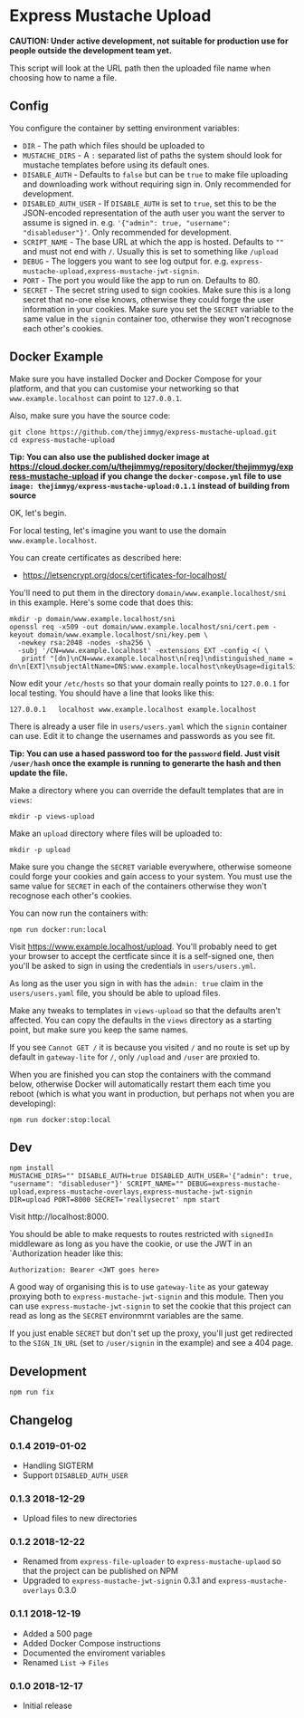 # Express Mustache Upload

**CAUTION: Under active development, not suitable for production use for people
outside the development team yet.**

This script will look at the URL path then the uploaded file name when choosing how to name a file.

## Config

You configure the container by setting environment variables:

* `DIR` - The path which files should be uploaded to
* `MUSTACHE_DIRS` - A `:` separated list of paths the system should look for mustache templates before using its default ones.
* `DISABLE_AUTH` - Defaults to `false` but can be `true` to make file uploading and downloading work without requiring sign in. Only recommended for development.
* `DISABLED_AUTH_USER` - If `DISABLE_AUTH` is set to `true`, set this to be the JSON-encoded representation of the auth user you want the server to assume is signed in. e.g. `'{"admin": true, "username": "disableduser"}'`. Only recommended for development.
* `SCRIPT_NAME` - The base URL at which the app is hosted. Defaults to `""` and must not end with `/`. Usually this is set to something like `/upload`
* `DEBUG` - The loggers you want to see log output for. e.g. `express-mustache-upload,express-mustache-jwt-signin`.
* `PORT` - The port you would like the app to run on. Defaults to 80.
* `SECRET` - The secret string used to sign cookies. Make sure this is a long secret that no-one else knows, otherwise they could forge the user information in your cookies. Make sure you set the `SECRET` variable to the same value in the `signin` container too, otherwise they won't recognose each other's cookies.

## Docker Example

Make sure you have installed Docker and Docker Compose for your platform, and
that you can customise your networking so that `www.example.localhost` can
point to `127.0.0.1`.

Also, make sure you have the source code:

```
git clone https://github.com/thejimmyg/express-mustache-upload.git
cd express-mustache-upload
```

**Tip: You can also use the published docker image at https://cloud.docker.com/u/thejimmyg/repository/docker/thejimmyg/express-mustache-upload if you change the `docker-compose.yml` file to use `image: thejimmyg/express-mustache-upload:0.1.1` instead of building from source**

OK, let's begin.

For local testing, let's imagine you want to use the domain `www.example.localhost`.

You can create certificates as described here:

* https://letsencrypt.org/docs/certificates-for-localhost/

You'll need to put them in the directory `domain/www.example.localhost/sni` in this example. Here's some code that does this:

```
mkdir -p domain/www.example.localhost/sni
openssl req -x509 -out domain/www.example.localhost/sni/cert.pem -keyout domain/www.example.localhost/sni/key.pem \
  -newkey rsa:2048 -nodes -sha256 \
  -subj '/CN=www.example.localhost' -extensions EXT -config <( \
   printf "[dn]\nCN=www.example.localhost\n[req]\ndistinguished_name = dn\n[EXT]\nsubjectAltName=DNS:www.example.localhost\nkeyUsage=digitalSignature\nextendedKeyUsage=serverAuth")
```

Now edit your `/etc/hosts` so that your domain really points to `127.0.0.1` for local testing. You should have a line that looks like this:

```
127.0.0.1	localhost www.example.localhost example.localhost
```

There is already a user file in `users/users.yaml` which the `signin` container can use. Edit it to change the usernames and passwords as you see fit.

**Tip: You can use a hased password too for the `password` field. Just visit `/user/hash` once the example is running to generarte the hash and then update the file.**

Make a directory where you can override the default templates that are in `views`:

```
mkdir -p views-upload
```

Make an `upload` directory where files will be uploaded to:

```
mkdir -p upload
```

Make sure you change the `SECRET` variable everywhere, otherwise someone could forge your cookies and gain access to your system. You must use the same value for `SECRET` in each of the containers otherwise they won't recognose each other's cookies.

You can now run the containers with:

```
npm run docker:run:local
```

Visit https://www.example.localhost/upload. You'll probably need to get your browser to accept the certficate since it is a self-signed one, then you'll be asked to sign in using the credentials in `users/users.yml`.

As long as the user you sign in with has the `admin: true` claim in the `users/users.yaml` file, you should be able to upload files.

Make any tweaks to templates in `views-upload` so that the defaults aren't affected. You can copy the defaults in the `views` directory as a starting point, but make sure you keep the same names.

If you see `Cannot GET /` it is because you visited `/` and no route is set up by default in `gateway-lite` for `/`, only `/upload` and `/user` are proxied to.

When you are finished you can stop the containers with the command below, otherwise Docker will automatically restart them each time you reboot (which is what you want in production, but perhaps not when you are developing):

```
npm run docker:stop:local
```

## Dev

```
npm install
MUSTACHE_DIRS="" DISABLE_AUTH=true DISABLED_AUTH_USER='{"admin": true, "username": "disableduser"}' SCRIPT_NAME="" DEBUG=express-mustache-upload,express-mustache-overlays,express-mustache-jwt-signin DIR=upload PORT=8000 SECRET='reallysecret' npm start
```

Visit http://localhost:8000.

You should be able to make requests to routes restricted with `signedIn`
middleware as long as you have the cookie, or use the JWT in an `Authorization
header like this:

```
Authorization: Bearer <JWT goes here>
```

A good way of organising this is to use `gateway-lite` as your gateway proxying
both to `express-mustache-jwt-signin` and this module. Then you can use
`express-mustache-jwt-signin` to set the cookie that this project can read as
long as the `SECRET` environmrnt variables are the same.

If you just enable `SECRET` but don't set up the proxy, you'll just get
redirected to the `SIGN_IN_URL` (set to `/user/signin` in the example) and see
a 404 page.

## Development

```
npm run fix
```

## Changelog

### 0.1.4 2019-01-02

* Handling SIGTERM
* Support `DISABLED_AUTH_USER`

### 0.1.3 2018-12-29

* Upload files to new directories

### 0.1.2 2018-12-22

* Renamed from `express-file-uploader` to `express-mustache-uplaod` so that the project can be published on NPM
* Upgraded to `express-mustache-jwt-signin` 0.3.1 and `express-mustache-overlays` 0.3.0

### 0.1.1 2018-12-19

* Added a 500 page
* Added Docker Compose instructions
* Documented the enviroment variables
* Renamed `List` -> `Files`

### 0.1.0 2018-12-17

* Initial release
